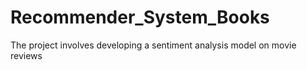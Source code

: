 # Recommender_System_Books
The project involves developing a sentiment analysis model on movie reviews
